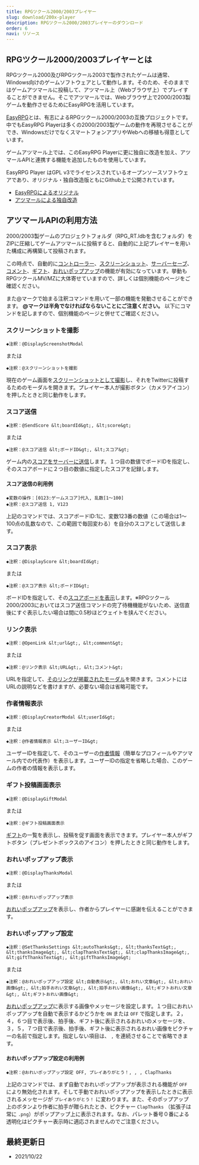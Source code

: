 ```yaml
---
title: RPGツクール2000/2003プレイヤー
slug: download/200x-player
description: RPGツクール2000/2003プレイヤーのダウンロード
order: 6
navi: リソース
---
```


## RPGツクール2000/2003プレイヤーとは
RPGツクール2000及びRPGツクール2003で製作されたゲームは通常、Windows向けのゲームソフトウェアとして動作します。そのため、そのままではゲームアツマールに投稿して、アツマール上（Webブラウザ上）でプレイすることができません。そこでアツマールでは、Webブラウザ上で2000/2003製ゲームを動作させるためにEasyRPGを活用しています。

[EasyRPG](https://easyrpg.org/)とは、有志によるRPGツクール2000/2003の互換プロジェクトです。中でもEasyRPG Playerは多くの2000/2003製ゲームの動作を再現させることができ、WindowsだけでなくスマートフォンアプリやWebへの移植も得意としています。

ゲームアツマール上では、このEasyRPG Playerに更に独自に改造を加え、アツマールAPIと連携する機能を追加したものを使用しています。

EasyRPG Player はGPL v3でライセンスされているオープンソースソフトウェアであり、オリジナル・独自改造版ともにGithub上で公開されています。

- [EasyRPGによるオリジナル](https://github.com/EasyRPG/Player)
- [アツマールによる独自改造](https://github.com/atsumaru/Player)

## アツマールAPIの利用方法
2000/2003製ゲームのプロジェクトフォルダ（RPG_RT.ldbを含むフォルダ）をZIPに圧縮してゲームアツマールに投稿すると、自動的に上記プレイヤーを用いた構成に再構築して投稿されます。

この時点で、自動的に[コントローラー](/controller)、[スクリーンショット](/screenshot)、[サーバーセーブ](/storage)、[コメント](/comment)、[ギフト](/gift)、[おれいポップアップ](/thanks)の機能が有効になっています。挙動もRPGツクールMV/MZに大体寄せていますので、詳しくは個別機能のページをご確認ください。

また@マークで始まる注釈コマンドを用いて一部の機能を発動させることができます。 **@マークは半角でなければならないことにご注意ください。** 以下にコマンドを記しますので、個別機能のページと併せてご確認ください。

### スクリーンショットを撮影

```
◆注釈：@DisplayScreenshotModal
```

または

```
◆注釈：@スクリーンショットを撮影
```

現在のゲーム画面を[スクリーンショットとして撮影](/screenshot)し、それをTwitterに投稿するためのモーダルを開きます。プレイヤー本人が撮影ボタン（カメラアイコン）を押したときと同じ動作をします。

### スコア送信

```
◆注釈：@SendScore &lt;boardId&gt;, &lt;score&gt;
```

または

```
◆注釈：@スコア送信 &lt;ボードID&gt;, &lt;スコア&gt;
```

ゲーム内の[スコアをサーバーに送信](/scoreboard)します。１つ目の数値でボードIDを指定し、そのスコアボードに２つ目の数値に指定したスコアを記録します。

#### スコア送信の利用例

```
◆変数の操作：[0123:ゲームスコア]代入, 乱数[1～100]
◆注釈：@スコア送信 1, V123
```

上記のコマンドでは、スコアボードID:1に、変数123番の数値（この場合は1～100点の乱数なので、この範囲で毎回変わる）を自分のスコアとして送信します。

### スコア表示

```
◆注釈：@DisplayScore &lt;boardId&gt;
```

または

```
◆注釈：@スコア表示 &lt;ボードID&gt;
```

ボードIDを指定して、その[スコアボードを表示](/scoreboard)します。※RPGツクール2000/2003においてはスコア送信コマンドの完了待機機能がないため、送信直後にすぐ表示したい場合は間に0.5秒ほどウェイトを挟んでください。

### リンク表示

```
◆注釈：@OpenLink &lt;url&gt;, &lt;comment&gt;
```

または

```
◆注釈：@リンク表示 &lt;URL&gt;, &lt;コメント&gt;
```

URLを指定して、[そのリンクが掲載されたモーダル](/popup)を開きます。コメントにはURLの説明などを書けますが、必要ない場合は省略可能です。

### 作者情報表示

```
◆注釈：@DisplayCreatorModal &lt;userId&gt;
```

または

```
◆注釈：@作者情報表示 &lt;ユーザーID&gt;
```

ユーザーIDを指定して、そのユーザーの[作者情報](/creator-modal)（簡単なプロフィールやアツマール内での代表作）を表示します。ユーザーIDの指定を省略した場合、このゲームの作者の情報を表示します。

### ギフト投稿画面表示

```
◆注釈：@DisplayGiftModal
```

または

```
◆注釈：@ギフト投稿画面表示
```

[ギフト](/gift)の一覧を表示し、投稿を促す画面を表示できます。プレイヤー本人がギフトボタン（プレゼントボックスのアイコン）を押したときと同じ動作をします。

### おれいポップアップ表示

```
◆注釈：@DisplayThanksModal
```

または

```
◆注釈：@おれいポップアップ表示
```

[おれいポップアップ](/thanks)を表示し、作者からプレイヤーに感謝を伝えることができます。

### おれいポップアップ設定

```
◆注釈：@SetThanksSettings &lt;autoThanks&gt;, &lt;thanksText&gt;, &lt;thanksImage&gt;, &lt;clapThanksText&gt;, &lt;clapThanksImage&gt;, &lt;giftThanksText&gt;, &lt;giftThanksImage&gt;
```

または

```
◆注釈：@おれいポップアップ設定 &lt;自動表示&gt;, &lt;おれい文章&gt;, &lt;おれい画像&gt;, &lt;拍手おれい文章&gt;, &lt;拍手おれい画像&gt;, &lt;ギフトおれい文章&gt;, &lt;ギフトおれい画像&gt;
```

[おれいポップアップ](/thanks)に表示する画像やメッセージを設定します。１つ目におれいポップアップを自動で表示するかどうかを `ON` または `OFF` で指定します。２，４，６つ目で表示後、拍手後、ギフト後に表示されるおれいのメッセージを、３，５，７つ目で表示後、拍手後、ギフト後に表示されるおれい画像をピクチャーの名前で指定します。指定しない項目は、 `,` を連続させることで省略できます。

#### おれいポップアップ設定の利用例

```
◆注釈：@おれいポップアップ設定 OFF, プレイありがとう！, , , ClapThanks
```

上記のコマンドでは、まず自動でおれいポップアップが表示される機能が `OFF` により無効化されます。そして手動でおれいポップアップを表示したときに表示されるメッセージが `プレイありがとう！` に変わります。また、そのポップアップ上のボタンより作者に拍手が贈られたとき、ピクチャー `ClapThanks` （拡張子は常に `.png`）がポップアップ上に表示されます。なお、パレット番号０番による透明化はピクチャー表示時に適応されませんのでご注意ください。

## 最終更新日
 - 2021/10/22
